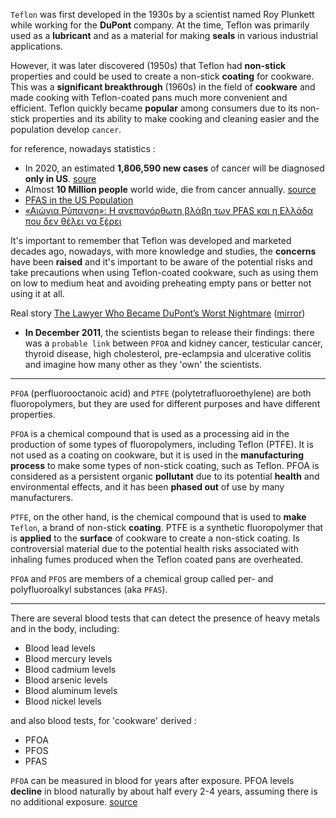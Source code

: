 `Teflon` was first developed in the 1930s by a scientist named Roy Plunkett while working for the **DuPont** company. At the time, Teflon was primarily used as a **lubricant** and as a material for making **seals** in various industrial applications.   

However, it was later discovered (1950s) that Teflon had **non-stick** properties and could be used to create a non-stick **coating** for cookware. This was a **significant breakthrough** (1960s) in the field of **cookware** and made cooking with Teflon-coated pans much more convenient and efficient. Teflon quickly became **popular** among consumers due to its non-stick properties and its ability to make cooking and cleaning easier and the population develop `cancer`.  

for reference, nowadays statistics :
* In 2020, an estimated **1,806,590 new cases** of cancer will be diagnosed **only in US**. [soure](https://www.cancer.gov/about-cancer/understanding/statistics)
* Almost **10 Million people** world wide, die from cancer annually. [source](https://ourworldindata.org/cancer)
* [PFAS in the US Population](https://www.atsdr.cdc.gov/pfas/health-effects/us-population.html)  
* [«Αιώνια Ρύπανση»: Η ανεπανόρθωτη βλάβη των PFAS και η Ελλάδα που δεν θέλει να ξέρει](https://www.reportersunited.gr/10499/forever-pollution/)  

It's important to remember that Teflon was developed and marketed decades ago, nowadays, with more knowledge and studies, the **concerns** have been **raised** and it's important to be aware of the potential risks and take precautions when using Teflon-coated cookware, such as using them on low to medium heat and avoiding preheating empty pans or better not using it at all.  

Real story [The Lawyer Who Became DuPont’s Worst Nightmare](https://www.nytimes.com/2016/01/10/magazine/the-lawyer-who-became-duponts-worst-nightmare.html) ([mirror](https://www.dropbox.com/s/4u6ztu4ew98ckug/Lawyer%20Who%20Became%20DuPont%20Worst%20Nightmare.pdf?dl=0))  
* **In December 2011**, the scientists began to release their findings: there was a `probable link` between `PFOA` and kidney cancer, testicular cancer, thyroid disease, high cholesterol, pre-eclampsia and ulcerative colitis and imagine how many other as they 'own' the scientists.  

-----  

`PFOA` (perfluorooctanoic acid) and `PTFE` (polytetrafluoroethylene) are both fluoropolymers, but they are used for different purposes and have different properties.

`PFOA` is a chemical compound that is used as a processing aid in the production of some types of fluoropolymers, including Teflon (PTFE). It is not used as a coating on cookware, but it is used in the **manufacturing process** to make some types of non-stick coating, such as Teflon. PFOA is considered as a persistent organic **pollutant** due to its potential **health** and environmental effects, and it has been **phased out** of use by many manufacturers.  

`PTFE`, on the other hand, is the chemical compound that is used to **make** `Teflon`, a brand of non-stick **coating**. PTFE is a synthetic fluoropolymer that is **applied** to the **surface** of cookware to create a non-stick coating. Is controversial material due to the potential health risks associated with inhaling fumes produced when the Teflon coated pans are overheated.  

`PFOA` and `PFOS` are members of a chemical group called per- and polyfluoroalkyl substances (aka `PFAS`).  

-----  

There are several blood tests that can detect the presence of heavy metals and in the body, including:  
* Blood lead levels
* Blood mercury levels
* Blood cadmium levels
* Blood arsenic levels
* Blood aluminum levels
* Blood nickel levels

and also blood tests, for 'cookware' derived :
* PFOA
* PFOS 
* PFAS  

`PFOA` can be measured in blood for years after exposure. PFOA levels **decline** in blood naturally by about half every 2-4 years, assuming there is no additional exposure. [source](https://www.health.ny.gov/environmental/investigations/hoosick/docs/pfoa_blood_sampling_q_and_a_9_2_16.pdf)  